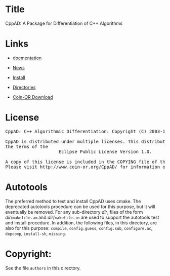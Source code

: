 # Title
CppAD: A Package for Differentiation of C++ Algorithms

# Links

- [docmentation](https://coin-or.github.io/CppAD/doc)

- [News](https://coin-or.github.io/CppAD/doc/whats_new.htm)

- [Install](https://coin-or.github.io/CppAD/doc/install.htm)

- [Directories](https://coin-or.github.io/CppAD/doc/directory.htm)

- [Coin-OR Download](https://www.coin-or.org/download/source/CppAD/)


# License
<pre>
CppAD: C++ Algorithmic Differentiation: Copyright (C) 2003-18 Bradley M. Bell

CppAD is distributed under multiple licenses. This distribution is under
the terms of the
                    Eclipse Public License Version 1.0.

A copy of this license is included in the COPYING file of this distribution.
Please visit http://www.coin-or.org/CppAD/ for information on other licenses.
</pre>


# Autotools
The preferred method to test and install CppAD uses cmake.
The deprecated autotools procedure can be used for this purpose,
but it will eventually be removed.
For any sub-directory *dir*,
files of the form *dir*/`makefile.am` and *dir*/`makefile.in`
are used to support the autotools test and install procedure.
In addition,
the following files, in this directory, are also for this purpose:
`compile`,
`config.guess`,
`config.sub`,
`configure.ac`,
`depcomp`,
`install-sh`,
`missing`.


# Copyright:
See the file `authors` in this directory.
